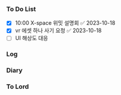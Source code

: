 ### To Do List
- [x] 10:00 X-space 위밋 설명회 ✅ 2023-10-18
- [x] vr 에셋 하나 사기 요청 ✅ 2023-10-18
- [ ] UI 해상도 대응
### Log

### Diary

### To Lord
